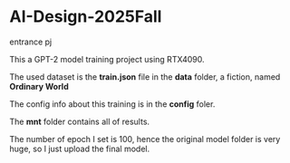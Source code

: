 # AI-Design-2025Fall
entrance pj

This a GPT-2 model training project using RTX4090.

The used dataset is the **train.json** file in the **data** folder, a fiction, named **Ordinary World**

The config info about this training is in the **config** foler.

The **mnt** folder contains all of results.

The number of epoch I set is 100, hence the original model folder is very huge, so I just upload the final model.


